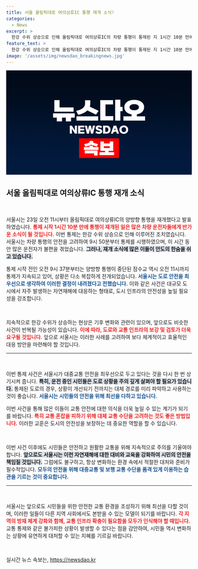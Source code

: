 ```yaml
---
title: 서울 올림픽대로 여의상류IC 통행 재개 소식!
categories:
  - News
excerpt: >
  한강 수위 상승으로 인해 올림픽대로 여의상류IC의 차량 통행이 통제된 지 1시간 10분 만에 재개됐다. 잠수교는 여전히 통제로 인해 어려움을 겪고 있다. 자세한 상황을 확인해보세요!
feature_text: >
  한강 수위 상승으로 인해 올림픽대로 여의상류IC의 차량 통행이 통제된 지 1시간 10분 만에 재개됐다. 잠수교는 여전히 통제로 인해 어려움을 겪고 있다. 자세한 상황을 확인해보세요!
image: '/assets/img/newsdao_breakingnews.jpg'
---
```


<p><img src="/assets/img/newsdao_breakingnews.jpg" alt="flaretime 속보" /></p>

<h2 data-ke-size="size26">서울 올림픽대로 여의상류IC 통행 재개 소식</h2>

<p data-ke-size="size16">&nbsp;</p> 

<p>서울시는 23일 오전 11시부터 올림픽대로 여의상류IC의 양방향 통행을 재개했다고 발표하였습니다. <b><span style="color: #ee2323;">통제 시작 1시간 10분 만에 통행이 재개된 일은 많은 차량 운전자들에게 반가운 소식이 될 것입니다.</span></b> 이번 통제는 한강 수위 상승으로 인해 이루어진 조치였습니다. 서울시는 차량 통행의 안전을 고려하여 9시 50분부터 통제를 시행하였으며, 이 시간 동안 많은 운전자가 불편을 겪었습니다. <b><span style="background-color: #21538527;">그러나, 재개 소식에 많은 이들이 안도의 한숨을 쉬고 있습니다.</span></b></p>

<p>통제 시작 전인 오전 9시 37분부터는 양방향 통행이 중단된 잠수교 역시 오전 11시까지 통제가 지속되고 있어, 상황은 다소 복잡하게 전개되었습니다. <b><span style="color: #1a5490;">서울시는 도로 안전을 최우선으로 생각하여 이러한 결정이 내려졌다고 전했습니다.</span></b> 이와 같은 사건은 대규모 도시에서 자주 발생하는 자연재해에 대응하는 형태로, 도시 인프라의 안전성을 높일 필요성을 강조합니다.</p>

<p data-ke-size="size16">&nbsp;</p>

<p>지속적으로 한강 수위가 상승하는 현상은 기후 변화와 관련이 있으며, 앞으로도 비슷한 사건이 반복될 가능성이 있습니다. <b><span style="color: #ee2323;">이에 따라, 도로와 교통 인프라의 보강 및 검토가 더욱 요구될 것입니다.</span></b> 앞으로 서울시는 이러한 사례를 고려하여 보다 체계적이고 효율적인 대응 방안을 마련해야 할 것입니다. </p>

<hr>

<p data-ke-size="size16">&nbsp;</p>

<p>이번 통제 사건은 서울시가 대중교통 안전을 최우선으로 두고 있다는 것을 다시 한 번 상기시켜 줍니다. <b><span style="background-color: #21538527;">특히, 운전 중인 시민들은 도로 상황을 주의 깊게 살펴야 할 필요가 있습니다.</span></b> 통제된 도로의 경우, 상황이 개선되기 전까지는 대체 경로를 미리 파악하고 사용하는 것이 좋습니다. <b><span style="color: #1a5490;">서울시는 시민들의 안전을 위해 최선을 다하고 있습니다.</span></b></p>

<p>이번 사건을 통해 많은 이들이 교통 안전에 대한 의식을 더욱 높일 수 있는 계기가 되기를 바랍니다. <b><span style="color: #ee2323;">특히 교통 혼잡을 피하기 위해 대체 교통 수단을 고려하는 것도 좋은 방법입니다.</span></b> 이러한 교훈은 도시의 안전성을 보장하는 데 중요한 역할을 할 수 있습니다. </p>

<p data-ke-size="size16">&nbsp;</p>

<p>이번 사건 이후에도 시민들은 안전하고 원활한 교통을 위해 지속적으로 주의를 기울여야 합니다. <b><span style="background-color: #21538527;">앞으로도 서울시는 이런 자연재해에 대한 대비와 교육을 강화하여 시민의 안전을 책임질 것입니다.</span></b> 그럼에도 불구하고, 항상 변화하는 환경 속에서 적절한 대처와 준비가 필수적입니다. <b><span style="color: #1a5490;">모두의 안전을 위해 대중교통 및 보행 교통 수단을 품격 있게 이용하는 습관을 기르는 것이 중요합니다.</span></b></p>

<hr>

<p data-ke-size="size16">&nbsp;</p>

<p>서울시는 앞으로도 시민들을 위한 안전한 교통 환경을 조성하기 위해 최선을 다할 것이며, 이러한 일들이 다른 지역 사회에서도 본받을 수 있는 모델이 되기를 바랍니다. <b><span style="color: #ee2323;">각 지역의 방재 체계 강화와 함께, 교통 인프라 확충이 필요함을 모두가 인식해야 할 때입니다.</span></b> 교통 통제와 같은 불가피한 상황이 발생할 수 있다는 점을 감안하여, 시민들 역시 변화하는 상황에 유연하게 대처할 수 있는 지혜를 기르길 바랍니다. </p>

<p data-ke-size="size16">&nbsp;</p>
실시간 뉴스 속보는, <a href="https://newsdao.kr" rel="dofollow">https://newsdao.kr</a>


